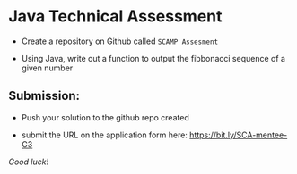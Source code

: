 # Java Technical Assessment  

- Create a repository on Github called ``SCAMP Assesment``

- Using Java, write out a function to output the fibbonacci sequence of a given number

## Submission:

- Push your solution to the github repo created 

- submit the URL on the application form here: https://bit.ly/SCA-mentee-C3


*Good luck!*
